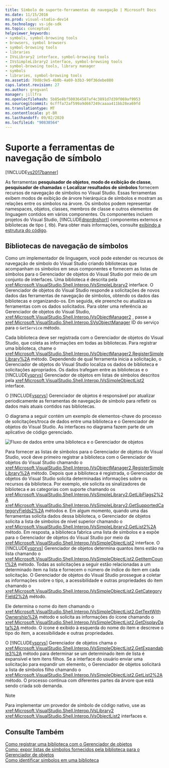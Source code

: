```yaml
---
title: Símbolo de suporte-ferramentas de navegação | Microsoft Docs
ms.date: 11/15/2016
ms.prod: visual-studio-dev14
ms.technology: vs-ide-sdk
ms.topic: conceptual
helpviewer_keywords:
- symbols, symbol-browsing tools
- browsers, symbol browsers
- symbol-browsing tools
- libraries
- IVsLibrary2 interface, symbol-browsing tools
- IVsSimpleLibrary2 interface, symbol-browsing tools
- symbol-browsing tools, library manager
- symbols
- libraries, symbol-browsing tools
ms.assetid: 70d8c9e5-4b0b-4a69-b3b3-90f36debe880
caps.latest.revision: 27
ms.author: gregvanl
manager: jillfra
ms.openlocfilehash: 5b85e8bf500364587af4c3891d7d39f069af9953
ms.sourcegitcommit: 6cfffa72af599a9d667249caaaa411bb28ea69fd
ms.translationtype: MT
ms.contentlocale: pt-BR
ms.lasthandoff: 09/02/2020
ms.locfileid: "90838564"
---
```

# <a name="supporting-symbol-browsing-tools"></a>Suporte a ferramentas de navegação de símbolo
[!INCLUDE[vs2017banner](../../includes/vs2017banner.md)]

As ferramentas **pesquisador de objetos**, **modo de exibição de classe**, **pesquisador de chamadas** e **Localizar resultados de símbolos** fornecem recursos de navegação de símbolos no Visual Studio. Essas ferramentas exibem modos de exibição de árvore hierárquica de símbolos e mostram as relações entre os símbolos na árvore. Os símbolos podem representar namespaces, objetos, classes, membros de classe e outros elementos de linguagem contidos em vários componentes. Os componentes incluem projetos do Visual Studio, [!INCLUDE[dnprdnshort](../../includes/dnprdnshort-md.md)] componentes externos e bibliotecas de tipo (. tlb). Para obter mais informações, consulte [exibindo a estrutura do código](../../ide/viewing-the-structure-of-code.md).  
  
## <a name="symbol-browsing-libraries"></a>Bibliotecas de navegação de símbolos  
 Como um implementador de linguagem, você pode estender os recursos de navegação de símbolo do Visual Studio criando bibliotecas que acompanham os símbolos em seus componentes e fornecem as listas de símbolos para o Gerenciador de objetos do Visual Studio por meio de um conjunto de interfaces. Uma biblioteca é descrita pela <xref:Microsoft.VisualStudio.Shell.Interop.IVsSimpleLibrary2> interface. O Gerenciador de objetos do Visual Studio responde a solicitações de novos dados das ferramentas de navegação de símbolos, obtendo os dados das bibliotecas e organizando-os. Em seguida, ele preenche ou atualiza as ferramentas com os dados solicitados. Para obter uma referência ao Gerenciador de objetos do Visual Studio, <xref:Microsoft.VisualStudio.Shell.Interop.IVsObjectManager2> , passe a <xref:Microsoft.VisualStudio.Shell.Interop.SVsObjectManager> ID do serviço para o `GetService` método.  
  
 Cada biblioteca deve ser registrada com o Gerenciador de objetos do Visual Studio, que coleta as informações em todas as bibliotecas. Para registrar uma biblioteca, chame o <xref:Microsoft.VisualStudio.Shell.Interop.IVsObjectManager2.RegisterSimpleLibrary%2A> método. Dependendo de qual ferramenta inicia a solicitação, o Gerenciador de objetos do Visual Studio localiza os dados de biblioteca e solicitações apropriados. Os dados trafegam entre as bibliotecas e o [!INCLUDE[vsprvs](../../includes/vsprvs-md.md)] Gerenciador de objetos em listas de símbolos descritos pela <xref:Microsoft.VisualStudio.Shell.Interop.IVsSimpleObjectList2> interface.  
  
 O [!INCLUDE[vsprvs](../../includes/vsprvs-md.md)] Gerenciador de objetos é responsável por atualizar periodicamente as ferramentas de navegação de símbolo para refletir os dados mais atuais contidos nas bibliotecas.  
  
 O diagrama a seguir contém um exemplo de elementos-chave do processo de solicitações/troca de dados entre uma biblioteca e o Gerenciador de objetos do Visual Studio. As interfaces no diagrama fazem parte de um aplicativo de código gerenciado.  
  
 ![Fluxo de dados entre uma biblioteca e o Gerenciador de objetos](../../extensibility/internals/media/callbrowserdiagram.gif "CallBrowserDiagram")  
  
 Para fornecer as listas de símbolos para o Gerenciador de objetos do Visual Studio, você deve primeiro registrar a biblioteca com o Gerenciador de objetos do Visual Studio chamando o <xref:Microsoft.VisualStudio.Shell.Interop.IVsObjectManager2.RegisterSimpleLibrary%2A> método. Depois que a biblioteca é registrada, o Gerenciador de objetos do Visual Studio solicita determinadas informações sobre os recursos da biblioteca. Por exemplo, ele solicita os sinalizadores de biblioteca e as categorias com suporte chamando os <xref:Microsoft.VisualStudio.Shell.Interop.IVsSimpleLibrary2.GetLibFlags2%2A> <xref:Microsoft.VisualStudio.Shell.Interop.IVsSimpleLibrary2.GetSupportedCategoryFields2%2A> métodos e. Em algum momento, quando uma das ferramentas solicita dados dessa biblioteca, o Gerenciador de objetos solicita a lista de símbolos de nível superior chamando o <xref:Microsoft.VisualStudio.Shell.Interop.IVsSimpleLibrary2.GetList2%2A> método. Em resposta, a biblioteca fabrica uma lista de símbolos e a expõe para o Gerenciador de objetos do Visual Studio por meio da <xref:Microsoft.VisualStudio.Shell.Interop.IVsSimpleObjectList2> interface. O [!INCLUDE[vsprvs](../../includes/vsprvs-md.md)] Gerenciador de objetos determina quantos itens estão na lista chamando o <xref:Microsoft.VisualStudio.Shell.Interop.IVsSimpleObjectList2.GetItemCount%2A> método. Todas as solicitações a seguir estão relacionadas a um determinado item na lista e fornecem o número de índice do item em cada solicitação. O Gerenciador de objetos do Visual Studio prossegue a coletar as informações sobre o tipo, a acessibilidade e outras propriedades do item chamando o <xref:Microsoft.VisualStudio.Shell.Interop.IVsSimpleObjectList2.GetCategoryField2%2A> método.  
  
 Ele determina o nome do item chamando o <xref:Microsoft.VisualStudio.Shell.Interop.IVsSimpleObjectList2.GetTextWithOwnership%2A> método e solicita as informações do ícone chamando o <xref:Microsoft.VisualStudio.Shell.Interop.IVsSimpleObjectList2.GetDisplayData%2A> método. O ícone é exibido à esquerda do nome do item e descreve o tipo do item, a acessibilidade e outras propriedades.  
  
 O [!INCLUDE[vsprvs](../../includes/vsprvs-md.md)] Gerenciador de objetos chama o <xref:Microsoft.VisualStudio.Shell.Interop.IVsSimpleObjectList2.GetExpandable3%2A> método para determinar se um determinado item de lista é expansível e tem itens filhos. Se a interface do usuário enviar uma solicitação para expandir um elemento, o Gerenciador de objetos solicitará a lista de símbolos filho chamando o <xref:Microsoft.VisualStudio.Shell.Interop.IVsSimpleObjectList2.GetList2%2A> método. O processo continua com diferentes partes da árvore que está sendo criada sob demanda.  
  
> [!NOTE]
> Para implementar um provedor de símbolo de código nativo, use as <xref:Microsoft.VisualStudio.Shell.Interop.IVsLibrary2> <xref:Microsoft.VisualStudio.Shell.Interop.IVsObjectList2> interfaces e.  
  
## <a name="see-also"></a>Consulte Também  
 [Como registrar uma biblioteca com o Gerenciador de objetos](../../extensibility/internals/how-to-register-a-library-with-the-object-manager.md)   
 [Como: expor listas de símbolos fornecidos pela biblioteca para o Gerenciador de objetos](../../extensibility/internals/how-to-expose-lists-of-symbols-provided-by-the-library-to-the-object-manager.md)   
 [Como identificar símbolos em uma biblioteca](../../extensibility/internals/how-to-identify-symbols-in-a-library.md)
